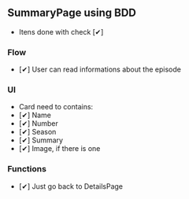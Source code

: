 ## SummaryPage using BDD
- Itens done with check [✔]

### Flow
- [✔] User can read informations about the episode

### UI
- Card need to contains:
 - [✔] Name
 - [✔] Number
 - [✔] Season
 - [✔] Summary
 - [✔] Image, if there is one

### Functions
- [✔] Just go back to DetailsPage